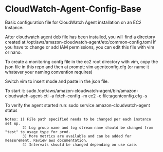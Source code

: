 # CloudWatch-Agent-Config-Base
Basic configuration file for CloudWatch Agent installation on an EC2 Instance. 

After cloudwatch agent deb file has been installed, you will find a directory created at /opt/aws/amazon-cloudwatch-agent/etc/common-config.toml If you have to change or add IAM permissions, you can edit this file with vim or nano.

	
To create a monitoring confg file in the ec2 root directory with vim, copy the json file in this repo and then at prompt: vim agentconfig.cfg (or name it whatever your naming convention requires)
	
Switch vim to insert mode and paste in the json file.

To start it: sudo /opt/aws/amazon-cloudwatch-agent/bin/amazon-cloudwatch-agent-ctl -a fetch-config -m ec2 -c file:agentconfig.cfg -s

To verify the agent started run: sudo service amazon-cloudwatch-agent status	
	
	
	
	Notes: 1) File path specified needs to be changed per each instance set up.
      	 	2) Log group name and log stream name should be changed from "test" to usage type for prod.
       		3) More metrics are available and can be added for measurement. Review aws documentation. 
       		4) Intervals should be changed depending on use case.
       
       
       


